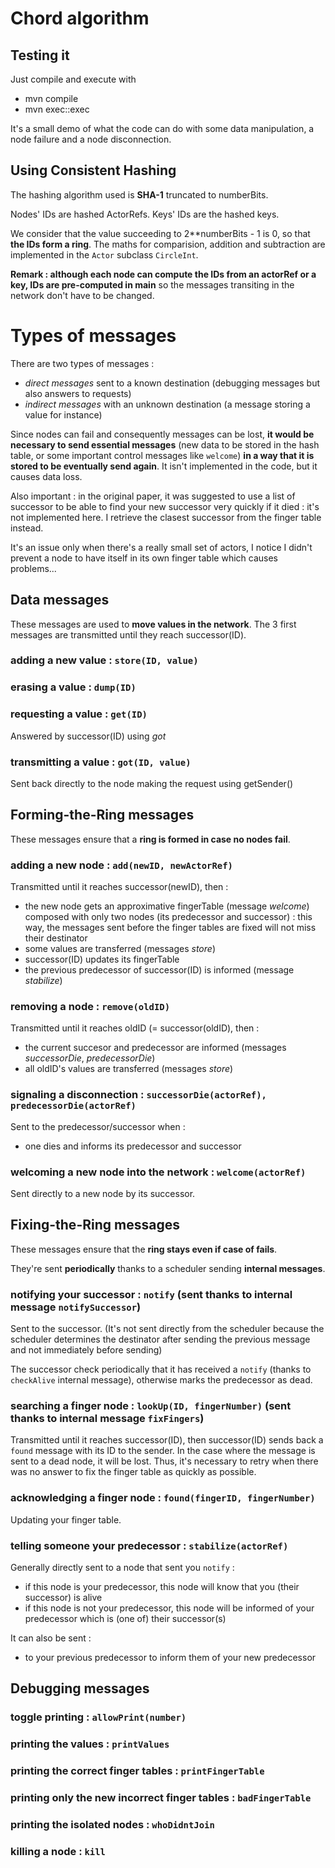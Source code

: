 
# Chord algorithm

## Testing it

Just compile and execute with 
- mvn compile
- mvn exec::exec

It's a small demo of what the code can do with some data manipulation, a node failure and a node disconnection.


## Using **Consistent Hashing**

The hashing algorithm used is **SHA-1** truncated to numberBits.

Nodes' IDs are hashed ActorRefs. 
Keys' IDs are the hashed keys.

We consider that the value succeeding to 2\**numberBits - 1 is 0, so that **the IDs form a ring**.
The maths for comparision, addition and subtraction are implemented in the `Actor` subclass `CircleInt`.

**Remark : although each node can compute the IDs from an actorRef or a key, IDs are pre-computed in main** so the messages transiting in the network don't have to be changed. 


# Types of messages

There are two types of messages :
- *direct messages* sent to a known destination (debugging messages but also answers to requests)
- *indirect messages* with an unknown destination (a message storing a value for instance)

Since nodes can fail and consequently messages can be lost, **it would be necessary to send essential messages** (new data to be stored in the hash table, or some important control messages like `welcome`) **in a way that it is stored to be eventually send again**. It isn't implemented in the code, but it causes data loss.

Also important : in the original paper, it was suggested to use a list of successor to be able to find your new successor very quickly if it died : it's not implemented here. I retrieve the clasest successor from the finger table instead.

It's an issue only when there's a really small set of actors, I notice I didn't prevent a node to have itself in its own finger table which causes problems...

## Data messages

These messages are used to **move values in the network**.
The 3 first messages are transmitted until they reach successor(ID).

### adding a new value : `store(ID, value)`

### erasing a value : `dump(ID)`

### requesting a value : `get(ID)`

Answered by successor(ID) using *got*

### transmitting a value : `got(ID, value)`

Sent back directly to the node making the request using getSender()

## Forming-the-Ring messages

These messages ensure that a **ring is formed in case no nodes fail**.

### adding a new node : `add(newID, newActorRef)`

Transmitted until it reaches successor(newID), then :
- the new node gets an approximative fingerTable (message *welcome*) composed with only two nodes (its predecessor and successor) : this way, the messages sent before the finger tables are fixed will not miss their destinator
- some values are transferred (messages *store*)
- successor(ID) updates its fingerTable
- the previous predecessor of successor(ID) is informed (message *stabilize*)

### removing a node : `remove(oldID)`

Transmitted until it reaches oldID (= successor(oldID), then :
- the current succesor and predecessor are informed (messages *successorDie*, *predecessorDie*)
- all oldID's values are transferred (messages *store*)

### signaling a disconnection : `successorDie(actorRef), predecessorDie(actorRef)`

Sent to the predecessor/successor when :
- one dies and informs its predecessor and successor

### welcoming a new node into the network : `welcome(actorRef)`

Sent directly to a new node by its successor.

## Fixing-the-Ring messages

These messages ensure that the **ring stays even if case of fails**.

They're sent **periodically** thanks to a scheduler sending **internal messages**.

### notifying your successor : `notify` (sent thanks to internal message `notifySuccessor`)

Sent to the successor. (It's not sent directly from the scheduler because the scheduler determines the destinator after sending the previous message and not immediately before sending)

The successor check periodically that it has received a `notify` (thanks to `checkAlive` internal message), otherwise marks the predecessor as dead.
    
### searching a finger node : `lookUp(ID, fingerNumber)` (sent thanks to internal message `fixFingers`)

Transmitted until it reaches successor(ID), then successor(ID) sends back a `found` message with its ID to the sender.
In the case where the message is sent to a dead node, it will be lost. Thus, it's necessary to retry when there was no answer to fix the finger table as quickly as possible.

### acknowledging a finger node : `found(fingerID, fingerNumber)`

Updating your finger table.

### telling someone your predecessor : `stabilize(actorRef)`

Generally directly sent to a node that sent you `notify` :
- if this node is your predecessor, this node will know that you (their successor) is alive
- if this node is not your predecessor, this node will be informed of your predecessor which is (one of) their successor(s)

It can also be sent :
- to your previous predecessor to inform them of your new predecessor

## Debugging messages

### toggle printing : `allowPrint(number)`

### printing the values : `printValues`

### printing the correct finger tables : `printFingerTable`

### printing only the new incorrect finger tables : `badFingerTable`

### printing the isolated nodes : `whoDidntJoin`

### killing a node : `kill`












